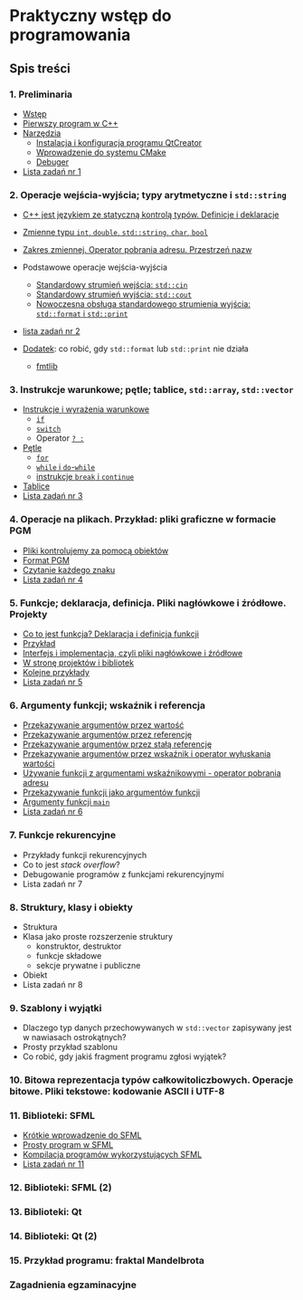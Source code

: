 # Praktyczny wstęp do programowania 

## Spis treści

### 1. Preliminaria

- [Wstęp](./00-wstep.md)
- [Pierwszy program w C++](./01-pierwszy-program.md)
- [Narzędzia](./01-narzedzia.md)
  - [Instalacja i konfiguracja programu QtCreator](./01-qtcreator.md)
  - [Wprowadzenie do systemu CMake](./01-cmake.md)
  - [Debuger](./01-debugger.md)
- [Lista zadań nr 1](./listy/lista1.md)

### 2. Operacje wejścia-wyjścia; typy arytmetyczne i `std::string`

- [C++ jest językiem ze statyczną kontrolą typów. Definicje i deklaracje](./02-statyczna-kontrola-typow.md)
- [Zmienne typu `int`, `double`, `std::string`, `char`, `bool`](./02-typy-wbudowane.md)
- [Zakres zmiennej. Operator pobrania adresu. Przestrzeń nazw](./02-zakres.md)
- Podstawowe operacje wejścia-wyjścia
  - [Standardowy strumień wejścia: `std::cin`](./02-cin.md)
  - [Standardowy strumień wyjścia: `std::cout`](./02-cout.md)
  - [Nowoczesna obsługa standardowego strumienia wyjścia: `std::format` i `std::print`](./02-format-print.md)

- [lista zadań nr 2](./listy/lista2.md) 

- [Dodatek](02-dodatek.md): co robić, gdy `std::format` lub `std::print` nie działa

  - [fmtlib](02-fmtlib.md)

### 3. Instrukcje warunkowe; pętle; tablice, `std::array`, `std::vector`

- [Instrukcje i wyrażenia warunkowe](./03-wyrazenia-warunkowe.md)
  - [`if`](./03-if.md)
  - [`switch`](./03-switch.md)
  - Operator [`? :`](./03-wyr-warunkowe.md)
- [Pętle](03-loops.md)
  - [`for`](./03-for.md)
  - [`while` i `do`-`while`](./03-while.md)
  - [instrukcje `break` i `continue`](./03-break.md)
- [Tablice](./03-tablice.md)
- [Lista zadań nr 3](./listy/lista3.md)

### 4. Operacje na plikach. Przykład: pliki graficzne w formacie PGM

- [Pliki kontrolujemy za pomocą obiektów](./04-pliki.md)
- [Format PGM](./04-pgm.md)
- [Czytanie każdego znaku](./04-get.md)
- [Lista zadań nr 4](./listy/lista4.md)

### 5. Funkcje; deklaracja, definicja. Pliki nagłówkowe i źródłowe. Projekty

- [Co to jest funkcja? Deklaracja i definicja funkcji](05-funkcje.md)
- [Przykład](./05-example1.md)
- [Interfejs i implementacja, czyli pliki nagłówkowe i źródłowe](05-interfejs-implementacja.md)
- [W stronę projektów i bibliotek](./05-projekty-biblioteki.md)
- [Kolejne przykłady](05-example2.md)
- [Lista zadań nr 5](./listy/lista5.md)

### 6. Argumenty funkcji; wskaźnik i referencja

- [Przekazywanie argumentów przez wartość](06-arg-value.md)
- [Przekazywanie argumentów przez referencję](06-arg-reference.md)
- [Przekazywanie argumentów przez stałą referencję](06-arg-const-reference.md)
- [Przekazywanie argumentów przez wskaźnik i operator wyłuskania wartości](06-arg-pointer.md)
- [Używanie funkcji z argumentami wskaźnikowymi - operator pobrania adresu](06-arg-pointer-usage.md)
- [Przekazywanie funkcji jako argumentów funkcji](06-arg-function.md)
- [Argumenty funkcji `main`](06-arg-main.md)
- [Lista zadań nr 6](./listy/lista6.md)

### 7. Funkcje rekurencyjne

- Przykłady funkcji rekurencyjnych
- Co to jest *stack overflow*?
- Debugowanie programów z funkcjami rekurencyjnymi
- Lista zadań nr 7

### 8. Struktury, klasy i obiekty

- Struktura
- Klasa jako proste rozszerzenie struktury
  - konstruktor, destruktor
  - funkcje składowe
  - sekcje prywatne i publiczne
- Obiekt
- Lista zadań nr 8

### 9. Szablony i wyjątki

- Dlaczego typ danych przechowywanych w `std::vector` zapisywany jest w nawiasach ostrokątnych?
- Prosty przykład szablonu
- Co robić, gdy jakiś fragment programu zgłosi wyjątek? 

### 10. Bitowa reprezentacja typów całkowitoliczbowych. Operacje bitowe. Pliki tekstowe: kodowanie ASCII i UTF-8

### 11. Biblioteki: SFML

- [Krótkie wprowadzenie do SFML](./11-SFML-intro.md)
- [Prosty program w SFML](./11-SFML-pierwszy.md)
- [Kompilacja programów wykorzystujących SFML](./11-SFML-kompilacja.md)
- [Lista zadań nr 11](listy/lista11.md) 

### 12. Biblioteki: SFML (2)

### 13. Biblioteki: Qt

### 14. Biblioteki: Qt (2)

### 15. Przykład programu: fraktal Mandelbrota

### Zagadnienia egzaminacyjne 

